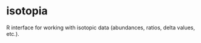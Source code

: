 isotopia
========

R interface for working with isotopic data (abundances, ratios, delta values, etc.). 
